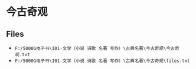# 今古奇观

## Files

- `F:/5000G电子书\I01-文学（小说 诗歌 名著 写作）\古典名著\今古奇观\今古奇观.txt`
- `F:/5000G电子书\I01-文学（小说 诗歌 名著 写作）\古典名著\今古奇观\files.txt`
